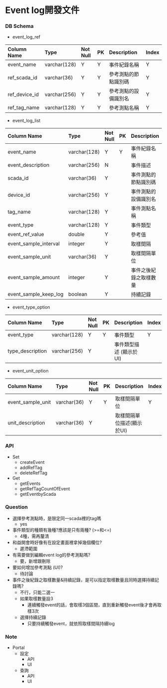 # Event log開發文件

### DB Schema

* event\_log\_ref

| Column Name | Type | Not Null | PK | Description | Index |
| :--- | :--- | :--- | :--- | :--- | :--- |
| event\_name | varchar\(128\) | Y | Y | 事件紀錄名稱 | Y |
| ref\_scada\_id | varchar\(36\) | Y | Y | 參考測點的節點識別碼 | Y |
| ref\_device\_id | varchar\(256\) | Y | Y | 參考測點的設備識別名 | Y |
| ref\_tag\_name | varchar\(128\) | Y | Y | 參考測點名稱 | Y |

* event\_log\_list

| Column Name | Type | Not Null | PK | Description | Index |
| :--- | :--- | :--- | :--- | :--- | :--- |
| event\_name | varchar\(128\) | Y | Y | 事件紀錄名稱 | Y |
| event\_description | varchar\(256\) | N |  | 事件描述 |  |
| scada\_id | varchar\(36\) | Y |  | 事件測點的節點識別碼 |  |
| device\_id | varchar\(256\) | Y |  | 事件測點的設備識別名 |  |
| tag\_name | varchar\(128\) | Y |  | 事件測點名稱 |  |
| event\_type | varchar\(128\) | Y |  | 事件類型 | Y |
| event\_ref\_value | double | Y |  | 參考值 |  |
| event\_sample\_interval | integer | Y |  | 取樣間隔 |  |
| event\_sample\_unit | varchar\(36\) | Y |  | 取樣間隔單位 | Y |
| event\_sample\_amount | integer | Y |  | 事件之後紀錄之取樣數量 |  |
| event\_sample\_keep\_log | boolean | Y |  | 持續記錄 |  |

* event\_type\_option

| Column Name | Type | Not Null | PK | Description | Index |
| :--- | :--- | :--- | :--- | :--- | :--- |
| event\_type | varchar\(128\) | Y | Y | 事件類型 | Y |
| type\_description | varchar\(256\) | Y |  | 事件類型描述 \(顯示於UI\) |  |

* event\_unit\_option

| Column Name | Type | Not Null | PK | Description | Index |
| :--- | :--- | :--- | :--- | :--- | :--- |
| event\_sample\_unit | varchar\(36\) | Y | Y | 取樣間隔單位 | Y |
| unit\_description | varchar\(36\) | Y |  | 取樣間隔單位描述\(顯示於UI\) |  |

### API

* Set
  * createEvent
  * addRefTag
  * deleteRefTag
* Get
  * getEvents
  * getRefTagCountOfEvent
  * getEventbyScada

### Question

* 選擇參考測點時，是限定同一scada裡的tag嗎
  * yes
* 事件類型的種類有幾種?應該是只有兩種? \(&gt;=和&lt;=\)
  * 4種，需再釐清
* 和益開會時好像有在設定畫面裡拿掉幾個欄位? 
  * 遲滯範圍
* 有需要做到編輯event log的參考測點嗎?
  * 要，新增跟刪除
* 要如何增加參考測點 \(UI\)?
  * 待討論
* 事件之後紀錄之取樣數量&持續記錄，是可以指定取樣數量且同時選擇持續記錄嗎?
  * 不行，只能二選一
  * 如果取樣數量設3
    * 連續觸發event的話，會取樣3個區間，直到重新觸發event後才會再取樣3次
  * 選擇持續記錄
    * 只要持續觸發event，就依照取樣間隔持續log

### Note

* Portal
  * 設定
    * API
    * UI
  * 查詢
    * API
    * UI



